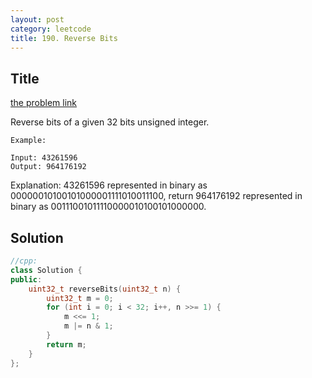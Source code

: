 ```yaml
---
layout: post
category: leetcode
title: 190. Reverse Bits
---
```

## Title
[the problem link](https://leetcode.com/problems/reverse-bits/description/)

Reverse bits of a given 32 bits unsigned integer.

	Example:
	
	Input: 43261596
	Output: 964176192

Explanation: 43261596 represented in binary as 00000010100101000001111010011100, 
return 964176192 represented in binary as 00111001011110000010100101000000.


## Solution
```c++
//cpp:
class Solution {
public:
	uint32_t reverseBits(uint32_t n) {
	    uint32_t m = 0;
	    for (int i = 0; i < 32; i++, n >>= 1) {
	        m <<= 1;
	        m |= n & 1;
	    }
	    return m;
	}
};
```
